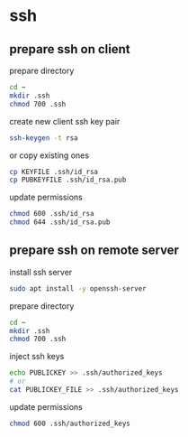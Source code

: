 # ssh

## prepare ssh on client

prepare directory

```bash
cd ~
mkdir .ssh
chmod 700 .ssh
```

create new client ssh key pair

```bash
ssh-keygen -t rsa
```

or copy existing ones

```bash
cp KEYFILE .ssh/id_rsa
cp PUBKEYFILE .ssh/id_rsa.pub
```

update permissions

```bash
chmod 600 .ssh/id_rsa
chmod 644 .ssh/id_rsa.pub
```

## prepare ssh on remote server

install ssh server

```bash
sudo apt install -y openssh-server
```

prepare directory

```bash
cd ~
mkdir .ssh
chmod 700 .ssh
```

inject ssh keys

```bash
echo PUBLICKEY >> .ssh/authorized_keys
# or
cat PUBLICKEY_FILE >> .ssh/authorized_keys
```

update permissions

```bash
chmod 600 .ssh/authorized_keys
```
